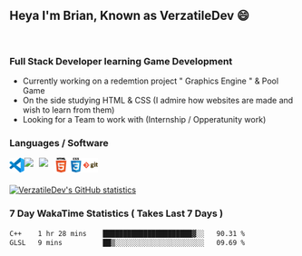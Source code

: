 ## Heya I'm Brian, Known as VerzatileDev 😄

<br/>

<!--<img src="https://wakatime.com/share/@VerzatileDev/bd535d51-2b9d-4912-b0bd-87b577275e77.svg" width="500" height="300"> -->
### Full Stack Developer learning Game Development

- Currently working on a redemtion project " Graphics Engine " & Pool Game
- On the side studying HTML & CSS (I admire how websites are made and wish to learn from them)
- Looking for a Team to work with (Internship / Opperatunity work)

### Languages / Software


<!--  Href Specifies Link when image is clicked  -->
<a href="https://wakatime.com/@VerzatileDev">
  <img align ="left" width = "26px" src="https://raw.githubusercontent.com/github/explore/80688e429a7d4ef2fca1e82350fe8e3517d3494d/topics/visual-studio-code/visual-studio-code.png">
</a>

<!-- #2 -->
<a href="https://wakatime.com/@VerzatileDev">
  <img align ="left" width = "26px" src="https://raw.githubusercontent.com/isocpp/logos/master/cpp_logo.png">
</a>


<!-- #3 -->
<a href="https://wakatime.com/@VerzatileDev">
  <img align ="left" width = "26px" src="https://camo.githubusercontent.com/8d56e87edf99e89bfc457cd62462e0b7aae19e6b197b1df5c542d474d8d76f81/68747470733a2f2f646576656c6f7065722e6665646f726170726f6a6563742e6f72672f7374617469632f6c6f676f2f6373686172702e706e67">
</a>

<!-- #4 -->
<a href="https://wakatime.com/@VerzatileDev">
  <img align ="left" width = "26px" src="https://raw.githubusercontent.com/github/explore/80688e429a7d4ef2fca1e82350fe8e3517d3494d/topics/html/html.png">
</a>

<!-- #5 -->
<a href="https://wakatime.com/@VerzatileDev">
  <img align ="left" width = "26px" src="https://raw.githubusercontent.com/github/explore/80688e429a7d4ef2fca1e82350fe8e3517d3494d/topics/css/css.png">
</a>

<!-- #6 -->
<a href="https://wakatime.com/@VerzatileDev">
  <img align ="left" width = "26px" src="https://raw.githubusercontent.com/github/explore/80688e429a7d4ef2fca1e82350fe8e3517d3494d/topics/git/git.png">
</a>

<br>
<br/>

[![VerzatileDev's GitHub statistics](https://github-readme-stats.vercel.app/api?username=Brianlatt&theme=radical)](https://github.com/Brianlatt) 


<!-- [![Top Langs](https://github-readme-stats.vercel.app/api/top-langs/?username=Brianlatt&layout=compact&theme=tokyonight)](https://github.com/Brianlatt) -->

### 7 Day WakaTime Statistics ( Takes Last 7 Days )
<!--START_SECTION:waka-->

```text
C++    1 hr 28 mins    ██████████████████████▓░░   90.31 %
GLSL   9 mins          ██▒░░░░░░░░░░░░░░░░░░░░░░   09.69 %
```

<!--END_SECTION:waka-->
